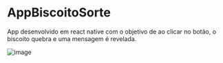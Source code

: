 # AppBiscoitoSorte
App desenvolvido em react native com o objetivo de ao clicar no botão, o biscoito quebra e uma mensagem é revelada.

![image](https://user-images.githubusercontent.com/61526044/181349530-60f54e04-3881-40c4-a436-33fa2acffe14.png)
